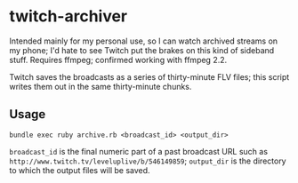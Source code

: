twitch-archiver
===============

Intended mainly for my personal use, so I can watch archived streams on my phone; I'd hate to see Twitch put the brakes on this kind of sideband stuff. Requires ffmpeg; confirmed working with ffmpeg 2.2.

Twitch saves the broadcasts as a series of thirty-minute FLV files; this script writes them out in the same thirty-minute chunks.

## Usage

`bundle exec ruby archive.rb <broadcast_id> <output_dir>`

`broadcast_id` is the final numeric part of a past broadcast URL such as `http://www.twitch.tv/leveluplive/b/546149859`; `output_dir` is the directory to which the output files will be saved.
